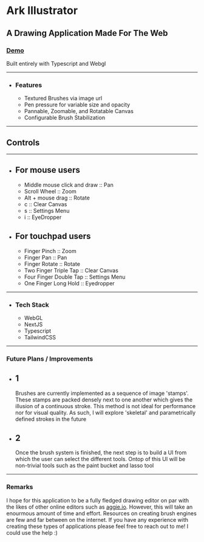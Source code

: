 # Ark Illustrator

## A Drawing Application Made For The Web
### [Demo](https://ark-86i5jjg1w-craig-mellors-projects.vercel.app/)


Built entirely with Typescript and Webgl

---
- ### Features
  - Textured Brushes via image url
  - Pen pressure for variable size and opacity
  - Pannable, Zoomable, and Rotatable Canvas
  - Configurable Brush Stabilization

---
## Controls

---

- For mouse users
  - 
    - Middle mouse click and draw :: Pan 
    - Scroll Wheel :: Zoom
    - Alt + mouse drag :: Rotate
    - c :: Clear Canvas
    - s :: Settings Menu
    - i :: EyeDropper
- For touchpad users
  -
    - Finger Pinch :: Zoom
    - Finger Pan :: Pan
    - Finger Rotate :: Rotate
    - Two Finger Triple Tap :: Clear Canvas
    - Four Finger Double Tap :: Settings Menu
    - One Finger Long Hold :: Eyedropper

---
- ### Tech Stack
    - WebGL
    - NextJS
    - Typescript
    - TailwindCSS

---
### Future Plans / Improvements
   
 - 1
   -  
      Brushes are currently implemented as a sequence of image 'stamps'.
      These stamps are packed densely next to one another which gives the
      illusion of a continuous stroke. This method is not ideal for performance
      nor for visual quality. As such, I will explore 'skeletal' and parametrically defined
      strokes in the future
      
 - 2
   -  
      Once the brush system is finished, the next step is to build a UI
      from which the user can select the different tools. Ontop of this
      UI will be non-trivial tools such as the paint bucket and lasso
      tool

---
### Remarks

I hope for this application to be a fully fledged drawing editor on par with the likes
of other online editors such as [aggie.io](https://aggie.io/). However, this will take
an enourmous amount of time and effort. Resources on creating brush engines are few 
and far between on the internet. If you have any experience with creating these types
of applications please feel free to reach out to me! I could use the help :)
